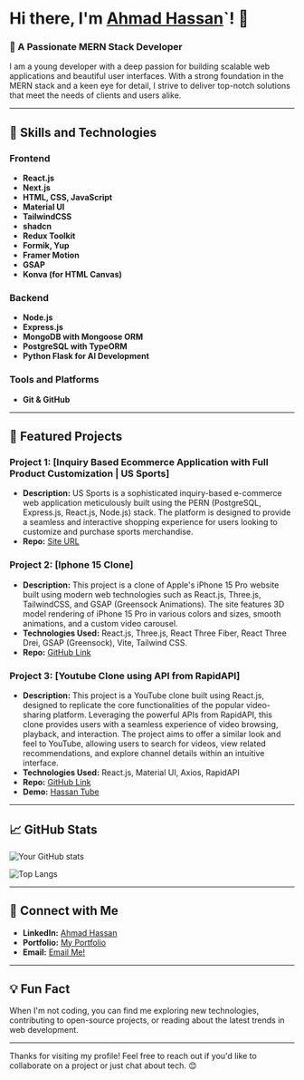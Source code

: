 # Hi there, I'm [Ahmad Hassan](https://ahmadhassandev.online)`! 👋

### 🌟 A Passionate MERN Stack Developer

I am a young developer with a deep passion for building scalable web applications and beautiful user interfaces. With a strong foundation in the MERN stack and a keen eye for detail, I strive to deliver top-notch solutions that meet the needs of clients and users alike.

---

## 🚀 Skills and Technologies

### Frontend
- **React.js**
- **Next.js**
- **HTML, CSS, JavaScript**
- **Material UI**
- **TailwindCSS**
- **shadcn**
- **Redux Toolkit**
- **Formik, Yup**
- **Framer Motion**
- **GSAP**
- **Konva (for HTML Canvas)**

### Backend
- **Node.js**
- **Express.js**
- **MongoDB with Mongoose ORM**
- **PostgreSQL with TypeORM**
- **Python Flask for AI Development**

### Tools and Platforms
- **Git & GitHub**

---

## 📌 Featured Projects

### Project 1: [Inquiry Based Ecommerce Application with Full Product Customization | US Sports]
- **Description:** US Sports is a sophisticated inquiry-based e-commerce web application meticulously built using the PERN (PostgreSQL, Express.js, React.js, Node.js) stack. The platform is designed to provide a seamless and interactive shopping experience for users looking to customize and purchase sports merchandise.
- **Repo:** [Site URL](https://umarsaith.com/)

### Project 2: [Iphone 15 Clone]
- **Description:** This project is a clone of Apple's iPhone 15 Pro website built using modern web technologies such as React.js, Three.js, TailwindCSS, and GSAP (Greensock Animations). The site features 3D model rendering of iPhone 15 Pro in various colors and sizes, smooth animations, and a custom video carousel.
- **Technologies Used:** React.js, Three.js, React Three Fiber, React Three Drei, GSAP (Greensock), Vite, Tailwind CSS.
- **Repo:** [GitHub Link](https://github.com/AhmadCoderX/iphone-animated-website)

### Project 3: [Youtube Clone using API from RapidAPI]
- **Description:** This project is a YouTube clone built using React.js, designed to replicate the core functionalities of the popular video-sharing platform. Leveraging the powerful APIs from RapidAPI, this clone provides users with a seamless experience of video browsing, playback, and interaction. The project aims to offer a similar look and feel to YouTube, allowing users to search for videos, view related recommendations, and explore channel details within an intuitive interface.
- **Technologies Used:** React.js, Material UI, Axios, RapidAPI
- **Repo:** [GitHub Link](https://github.com/AhmadCoderX/Hassan-Tube)
- **Demo:** [Hassan Tube](https://bright-muffin-b10fbc.netlify.app/)

---

## 📈 GitHub Stats

![Your GitHub stats](https://github-readme-stats.vercel.app/api?username=ahmadcoderx&show_icons=true&theme=radical)

![Top Langs](https://github-readme-stats.vercel.app/api/top-langs/?username=ahmadcoderx&layout=compact&theme=radical)

---

## 🔗 Connect with Me

- **LinkedIn:** [Ahmad Hassan](https://www.linkedin.com/in/ahmad-hassan-x/)
- **Portfolio:** [My Portfolio](https://ahmadhassandev.online)
- **Email:** [Email Me!](mailto:heyahmadhassan@gmail.com)

---


## 💡 Fun Fact

When I'm not coding, you can find me exploring new technologies, contributing to open-source projects, or reading about the latest trends in web development.

---

Thanks for visiting my profile! Feel free to reach out if you'd like to collaborate on a project or just chat about tech. 😊
